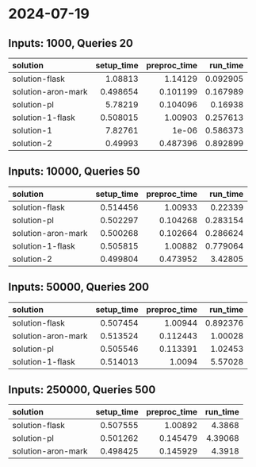 # 2024-07-19

## Inputs: 1000, Queries 20

| solution           |   setup_time |   preproc_time |   run_time |
|:-------------------|-------------:|---------------:|-----------:|
| solution-flask     |     1.08813  |       1.14129  |   0.092905 |
| solution-aron-mark |     0.498654 |       0.101199 |   0.167989 |
| solution-pl        |     5.78219  |       0.104096 |   0.16938  |
| solution-1-flask   |     0.508015 |       1.00903  |   0.257613 |
| solution-1         |     7.82761  |       1e-06    |   0.586373 |
| solution-2         |     0.49993  |       0.487396 |   0.892899 |

## Inputs: 10000, Queries 50

| solution           |   setup_time |   preproc_time |   run_time |
|:-------------------|-------------:|---------------:|-----------:|
| solution-flask     |     0.514456 |       1.00933  |   0.22339  |
| solution-pl        |     0.502297 |       0.104268 |   0.283154 |
| solution-aron-mark |     0.500268 |       0.102664 |   0.286624 |
| solution-1-flask   |     0.505815 |       1.00882  |   0.779064 |
| solution-2         |     0.499804 |       0.473952 |   3.42805  |

## Inputs: 50000, Queries 200

| solution           |   setup_time |   preproc_time |   run_time |
|:-------------------|-------------:|---------------:|-----------:|
| solution-flask     |     0.507454 |       1.00944  |   0.892376 |
| solution-aron-mark |     0.513524 |       0.112443 |   1.00028  |
| solution-pl        |     0.505546 |       0.113391 |   1.02453  |
| solution-1-flask   |     0.514013 |       1.0094   |   5.57028  |

## Inputs: 250000, Queries 500

| solution           |   setup_time |   preproc_time |   run_time |
|:-------------------|-------------:|---------------:|-----------:|
| solution-flask     |     0.507555 |       1.00892  |    4.3868  |
| solution-pl        |     0.501262 |       0.145479 |    4.39068 |
| solution-aron-mark |     0.498425 |       0.145929 |    4.3918  |